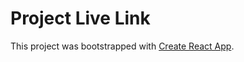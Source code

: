# Project Live Link

This project was bootstrapped with [Create React App](https://github.com/facebook/create-react-app).

